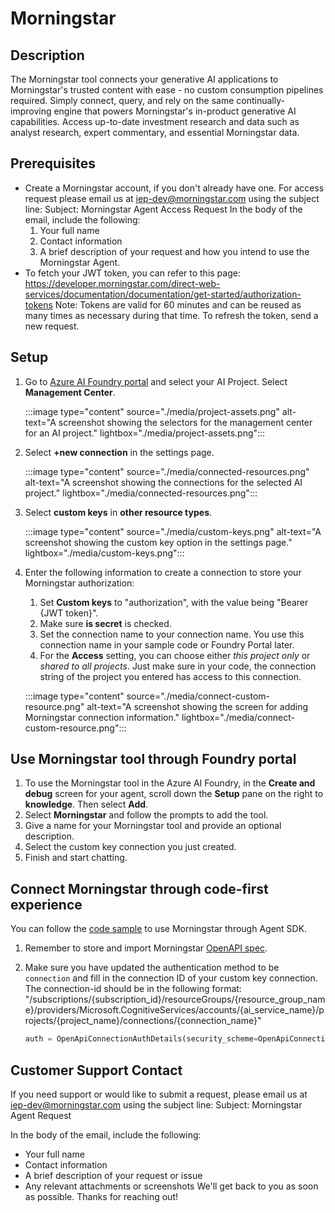 # Morningstar

## Description
The Morningstar tool connects your generative AI applications to Morningstar's trusted content with ease - no custom consumption pipelines required. Simply connect, query, and rely on the same continually-improving engine that powers Morningstar's in-product generative AI capabilities. Access up-to-date investment research and data such as analyst research, expert commentary, and essential Morningstar data.

## Prerequisites

* Create a Morningstar account, if you don't already have one.
    For access request please email us at iep-dev@morningstar.com using the subject line:
    Subject: Morningstar Agent Access Request
    In the body of the email, include the following:
    1. Your full name
    2. Contact information
    3. A brief description of your request and how you intend to use the Morningstar Agent.
* To fetch your JWT token, you can refer to this page: https://developer.morningstar.com/direct-web-services/documentation/documentation/get-started/authorization-tokens
    Note: Tokens are valid for 60 minutes and can be reused as many times as necessary during that time. To refresh the token, send a new request.


## Setup
1. Go to [Azure AI Foundry portal](https://ai.azure.com/) and select your AI Project. Select **Management Center**.
   
   :::image type="content" source="./media/project-assets.png" alt-text="A screenshot showing the selectors for the management center for an AI project." lightbox="./media/project-assets.png":::

2. Select **+new connection** in the settings page.

   :::image type="content" source="./media/connected-resources.png" alt-text="A screenshot showing the connections for the selected AI project." lightbox="./media/connected-resources.png":::
   
3. Select **custom keys** in **other resource types**.

   :::image type="content" source="./media/custom-keys.png" alt-text="A screenshot showing the custom key option in the settings page." lightbox="./media/custom-keys.png":::

4. Enter the following information to create a connection to store your Morningstar authorization:
   1. Set **Custom keys** to "authorization", with the value being "Bearer {JWT token}".
   2. Make sure **is secret** is checked.
   3. Set the connection name to your connection name. You use this connection name in your sample code or Foundry Portal later.
   4. For the **Access** setting, you can choose either *this project only* or *shared to all projects*. Just make sure in your code, the connection string of the project you entered has access to this connection.

   :::image type="content" source="./media/connect-custom-resource.png" alt-text="A screenshot showing the screen for adding Morningstar connection information." lightbox="./media/connect-custom-resource.png":::

## Use Morningstar tool through Foundry portal

1. To use the Morningstar tool in the Azure AI Foundry, in the **Create and debug** screen for your agent, scroll down the **Setup** pane on the right to **knowledge**. Then select **Add**.
2. Select **Morningstar** and follow the prompts to add the tool. 
3. Give a name for your Morningstar tool and provide an optional description.
4. Select the custom key connection you just created. 
5. Finish and start chatting.

## Connect Morningstar through code-first experience

You can follow the [code sample](./morningstar.py) to use Morningstar through Agent SDK.

1. Remember to store and import Morningstar [OpenAPI spec](./morningstar.json).

2. Make sure you have updated the authentication method to be `connection` and fill in the connection ID of your custom key connection.
   The connection-id should be in the following format: "/subscriptions/{subscription_id}/resourceGroups/{resource_group_name}/providers/Microsoft.CognitiveServices/accounts/{ai_service_name}/projects/{project_name}/connections/{connection_name}"
   
   ``` python
   auth = OpenApiConnectionAuthDetails(security_scheme=OpenApiConnectionSecurityScheme(connection_id="your_connection_id"))
   ```

## Customer Support Contact
If you need support or would like to submit a request, please email us at iep-dev@morningstar.com using the subject line:
Subject: Morningstar Agent Request
 
In the body of the email, include the following:
- Your full name
- Contact information
- A brief description of your request or issue
- Any relevant attachments or screenshots
We'll get back to you as soon as possible. Thanks for reaching out!